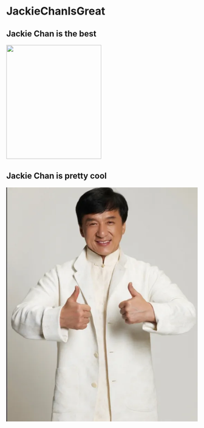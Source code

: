 # JackieChanIsGreat

## Jackie Chan is the best 
<img src="image.png" width="250" height="300">

## Jackie Chan is pretty cool
![Jackie Chan is pretty cool](image-2.png)
